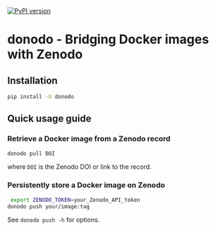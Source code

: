 [![PyPI version](https://badge.fury.io/py/donodo.svg)](https://badge.fury.io/py/donodo)

# donodo - Bridging Docker images with Zenodo

## Installation

```sh
pip install -U donodo
```

## Quick usage guide

### Retrieve a Docker image from a Zenodo record
```sh
donodo pull DOI
```
where `DOI` is the Zenodo DOI or link to the record.

### Persistently store a Docker image on Zenodo

```sh
 export ZENODO_TOKEN=your_Zenodo_API_token
donodo push your/image:tag
```

See `donodo push -h` for options.
